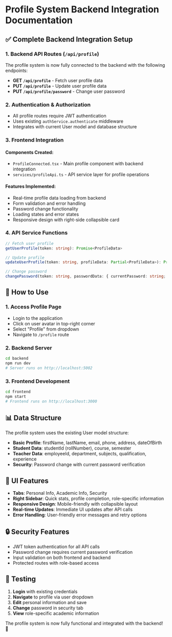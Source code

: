 # Profile System Backend Integration Documentation

## ✅ **Complete Backend Integration Setup**

### **1. Backend API Routes (`/api/profile`)**

The profile system is now fully connected to the backend with the following endpoints:

- **GET `/api/profile`** - Fetch user profile data
- **PUT `/api/profile`** - Update user profile data  
- **PUT `/api/profile/password`** - Change user password

### **2. Authentication & Authorization**

- All profile routes require JWT authentication
- Uses existing `authService.authenticate` middleware
- Integrates with current User model and database structure

### **3. Frontend Integration**

#### **Components Created:**
- `ProfileConnected.tsx` - Main profile component with backend integration
- `services/profileApi.ts` - API service layer for profile operations

#### **Features Implemented:**
- Real-time profile data loading from backend
- Form validation and error handling
- Password change functionality
- Loading states and error states
- Responsive design with right-side collapsible card

### **4. API Service Functions**

```typescript
// Fetch user profile
getUserProfile(token: string): Promise<ProfileData>

// Update profile
updateUserProfile(token: string, profileData: Partial<ProfileData>): Promise<ProfileData>

// Change password
changePassword(token: string, passwordData: { currentPassword: string; newPassword: string }): Promise<void>
```

## 🔧 **How to Use**

### **1. Access Profile Page**
- Login to the application
- Click on user avatar in top-right corner
- Select "Profile" from dropdown
- Navigate to `/profile` route

### **2. Backend Server**
```bash
cd backend
npm run dev
# Server runs on http://localhost:5002
```

### **3. Frontend Development**
```bash
cd frontend  
npm start
# Frontend runs on http://localhost:3000
```

## 📊 **Data Structure**

The profile system uses the existing User model structure:

- **Basic Profile**: firstName, lastName, email, phone, address, dateOfBirth
- **Student Data**: studentId (rollNumber), course, semester
- **Teacher Data**: employeeId, department, subjects, qualification, experience
- **Security**: Password change with current password verification

## 🎨 **UI Features**

- **Tabs**: Personal Info, Academic Info, Security
- **Right Sidebar**: Quick stats, profile completion, role-specific information
- **Responsive Design**: Mobile-friendly with collapsible layout
- **Real-time Updates**: Immediate UI updates after API calls
- **Error Handling**: User-friendly error messages and retry options

## 🔒 **Security Features**

- JWT token authentication for all API calls
- Password change requires current password verification
- Input validation on both frontend and backend
- Protected routes with role-based access

## 🚀 **Testing**

1. **Login** with existing credentials
2. **Navigate** to profile via user dropdown
3. **Edit** personal information and save
4. **Change** password in security tab
5. **View** role-specific academic information

The profile system is now fully functional and integrated with the backend! 🎉